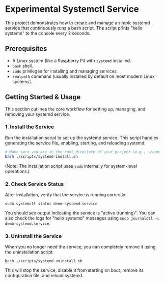 # Experimental Systemctl Service

This project demonstrates how to create and manage a simple systemd service that continuously runs a bash script. The script prints "hello systemd" to the console every 2 seconds.

## Prerequisites

*   A Linux system (like a Raspberry Pi) with `systemd` installed.
*   `bash` shell.
*   `sudo` privileges for installing and managing services.
*   `realpath` command (usually installed by default on most modern Linux systems).

## Getting Started & Usage

This section outlines the core workflow for setting up, managing, and removing your systemd service.

### 1. Install the Service

Run the installation script to set up the systemd service. This script handles generating the service file, enabling, starting, and reloading systemd.

```bash
# Make sure you are in the root directory of your project (e.g., ~/apps/experimental-systemctl)
bash ./scripts/systemd-install.sh
```
(Note: The installation script uses `sudo` internally for system-level operations.)

### 2. Check Service Status
After installation, verify that the service is running correctly:
```shell
sudo systemctl status demo-systemd.service
```
You should see output indicating the service is "active (running)". You can also check the logs for "hello systemd" messages using `sudo journalctl -u demo-systemd.service`.

### 3. Uninstall the Service
When you no longer need the service, you can completely remove it using the uninstallation script:
```shell
bash ./scripts/systemd-uninstall.sh
```
This will stop the service, disable it from starting on boot, remove its configuration file, and reload systemd.
